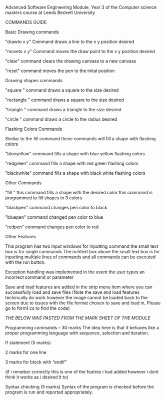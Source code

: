 Advanced Software Engineering Module, Year 3 of the Computer science masters course at Leeds Beckett University

COMMANDS GUIDE

Basic Drawing commands

"drawto x y" Command draws a line to the x y position desired 

"moveto x y" Command moves the draw point to the x y position desired 

"clear" command clears the drawing canvass to a new canvass

"reset" command moves the pen to the inital position 


Drawing shapes commands

"square <width> <height>" command draws a square to the size desired
  
"rectangle <width> <height>" command draws a square to the size desired
  
"triangle <point1> <point2> <point3>" command draws a triangle to the size desired
  
"circle <radius>" command draws a circle to the radius desired
  

Flashing Colors Commands

Similar to the fill command these commands will fill a shape with flashing colors
  
"blueyellow" command fills a shape with blue yellow flashing colors
  
"redgreen" command fills a shape with red green flashing colors
  
"blackwhite" command fills a shape with black white flashing colors

  
Other Commands
  
"fill <color>" this command fills a shape with the desired color this command is programmed to fill shapes in 3 colors <black> <blue> <red>

"blackpen" command changes pen color to black
  
"bluepen" command changed pen color to blue
  
"redpen" command changes pen color to red 
  

  Other Features
  
  This program has two input windows for inputting command the small text box is for single commands
  The richtext box above the small text box is for inputting multiple lines of commands and all commands 
  can be executed with the run button.
  
  Exception handling was implemented in the event the user types an incorrect command or parameter
  
  Save and load features are added in the strip menu item where you can successfully load and save files
  (Note the save and load features techincally do work however the image cannot be loaded back to the screen due
  to issues with the file format chosen to save and load in, Please go to form1.cs to find the code)
  
  *THE BELOW WAS PASTED FROM THE MARK SHEET OF THE MODULE*
  
  Programming commands – 30 marks
The idea here is that it behaves like a proper programming language with sequence,
selection and iteration.
  
If statement (5 marks)
  
2 marks for one line
  
3 marks for block with “endif”

  (if i remeber correctly this is one of the featres i had added however i dont think it works as i desired it to) 
  
  
  Syntax checking (5 marks)
Syntax of the program is checked before the program is run and
reported appropriately.
